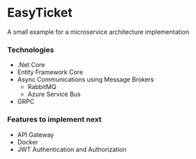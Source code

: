 # EasyTicket
 A small example for a microservice architecture implementation 
 
### Technologies ###
* .Net Core 
* Entity Framework Core
* Async Communications using Message Brokers
    * RabbitMQ
    * Azure Service Bus
* GRPC


### Features to implement next ###
* API Gateway
* Docker
* JWT Authentication and Authorization


